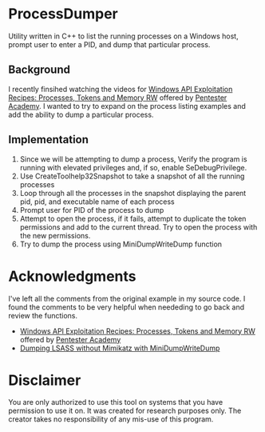 # ProcessDumper
Utility written in C++ to list the running processes on a Windows host, prompt user to enter a PID, and dump that particular process. 

## Background
I recently finsihed watching the videos for [Windows API Exploitation Recipes: Processes, Tokens and Memory RW](https://www.pentesteracademy.com/course?id=31) offered by [Pentester Academy](https://www.pentesteracademy.com/).  I wanted to try to expand on the process listing examples and add the ability to dump a particular process.  

## Implementation
1. Since we will be attempting to dump a process, Verify the program is running with elevated privileges and, if so, enable SeDebugPrivilege.  
2. Use CreateToolhelp32Snapshot to take a snapshot of all the running processes
3. Loop through all the processes in the snapshot displaying the parent pid, pid, and executable name of each process
4. Prompt user for PID of the process to dump
5. Attempt to open the process, if it fails, attempt to duplicate the token permissions and add to the current thread.  Try to open the process with the new permissions.  
6. Try to dump the process using MiniDumpWriteDump function

# Acknowledgments
I've left all the comments from the original example in my source code.  I found the comments to be very helpful when neededing to go back and review the functions.  
 - [Windows API Exploitation Recipes: Processes, Tokens and Memory RW](https://www.pentesteracademy.com/course?id=31) offered by [Pentester Academy](https://www.pentesteracademy.com/)
 - [Dumping LSASS without Mimikatz with MiniDumpWriteDump](https://ired.team/offensive-security/credential-access-and-credential-dumping/dumping-lsass-passwords-without-mimikatz-minidumpwritedump-av-signature-bypass)

# Disclaimer
You are only authorized to use this tool on systems that you have permission to use it on. It was created for research purposes only.  The creator takes no responsibility of any mis-use of this program.
